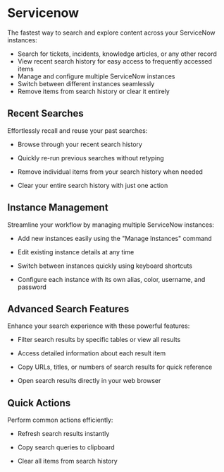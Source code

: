 # Servicenow

The fastest way to search and explore content across your ServiceNow instances:

- Search for tickets, incidents, knowledge articles, or any other record
- View recent search history for easy access to frequently accessed items
- Manage and configure multiple ServiceNow instances
- Switch between different instances seamlessly
- Remove items from search history or clear it entirely

## Recent Searches

Effortlessly recall and reuse your past searches:

- Browse through your recent search history

- Quickly re-run previous searches without retyping

- Remove individual items from your search history when needed

- Clear your entire search history with just one action

## Instance Management

Streamline your workflow by managing multiple ServiceNow instances:

- Add new instances easily using the "Manage Instances" command

- Edit existing instance details at any time

- Switch between instances quickly using keyboard shortcuts

- Configure each instance with its own alias, color, username, and password

## Advanced Search Features

Enhance your search experience with these powerful features:

- Filter search results by specific tables or view all results

- Access detailed information about each result item

- Copy URLs, titles, or numbers of search results for quick reference

- Open search results directly in your web browser

## Quick Actions

Perform common actions efficiently:

- Refresh search results instantly

- Copy search queries to clipboard

- Clear all items from search history
